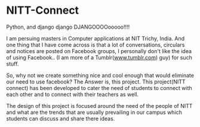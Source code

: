 NITT-Connect
============

Python, and django django DJANGOOOOooooo!!!!

I am persuing  masters in Computer applications at NIT Trichy, India. And one thing that I have come across is that a lot 
of conversations, circulars and notices are posted on Facebook groups, I personally don't like the idea of using Facebook..
(I am more of a Tumblr(www.tumblr.com) guy)  for such stuff. 

So, why not we create something nice and cool enough that would eliminate our need to use facebook? The Answer is, this
project. This project(NITT connect) has been developed to cater the need of students to connect with each other and to connect
with their teachers as well. 

The design of this project is focused around the need of the people of NITT and what are the trends that are usually 
prevailing in our campus which students can discuss and share there ideas.

